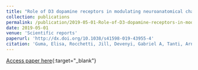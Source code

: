 ```yaml
---
title: "Role of D3 dopamine receptors in modulating neuroanatomical changes in response to antipsychotic administration"
collection: publications
permalink: /publication/2019-05-01-Role-of-D3-dopamine-receptors-in-modulating-neuroanatomical-changes-in-response-to-antipsychotic-administration
date: 2019-05-01
venue: 'Scientific reports'
paperurl: 'http://dx.doi.org/10.1038/s41598-019-43955-4'
citation: 'Guma, Elisa, Rocchetti, Jill, Devenyi, Gabriel A, Tanti, Arnaud, Mathieu, Axel P, Lerch, Jason P, Elgbeili, Guillaume, Courcot, Blandine, Mechawar, Naguib, Chakravarty, M Mallar, Giros, Bruno, &quot;Role of D3 dopamine receptors in modulating neuroanatomical changes in response to antipsychotic administration.&quot; Scientific reports, 2019.'
---
```

[Access paper here](http://dx.doi.org/10.1038/s41598-019-43955-4){:target="_blank"}
